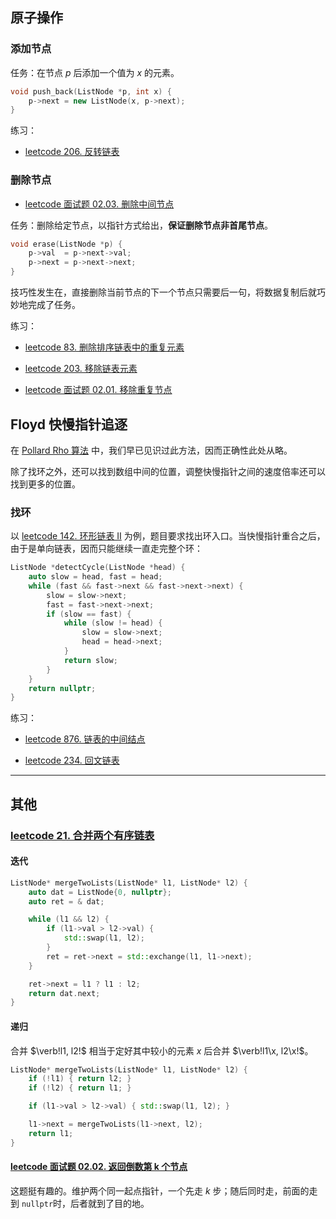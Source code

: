 原子操作
---

### 添加节点

任务：在节点 $p$ 后添加一个值为 $x$ 的元素。

```cpp
void push_back(ListNode *p, int x) {
    p->next = new ListNode(x, p->next);
}
```

练习：

- [leetcode 206. 反转链表](https://leetcode.cn/problems/reverse-linked-list/)

### 删除节点

- [leetcode 面试题 02.03. 删除中间节点](https://leetcode.cn/problems/delete-middle-node-lcci/)

任务：删除给定节点，以指针方式给出，**保证删除节点非首尾节点**。

```cpp
void erase(ListNode *p) {
    p->val  = p->next->val;
    p->next = p->next->next; 
}
```

技巧性发生在，直接删除当前节点的下一个节点只需要后一句，将数据复制后就巧妙地完成了任务。

练习：

- [leetcode 83. 删除排序链表中的重复元素](https://leetcode.cn/problems/remove-duplicates-from-sorted-list/)

- [leetcode 203. 移除链表元素](https://leetcode.cn/problems/remove-linked-list-elements/)
- [leetcode 面试题 02.01. 移除重复节点](https://leetcode.cn/problems/remove-duplicate-node-lcci/)

Floyd 快慢指针追逐
---

在 [Pollard Rho 算法](https://oi-wiki.org/math/number-theory/pollard-rho/) 中，我们早已见识过此方法，因而正确性此处从略。

除了找环之外，还可以找到数组中间的位置，调整快慢指针之间的速度倍率还可以找到更多的位置。

### 找环

以 [leetcode 142. 环形链表 II](https://leetcode.cn/problems/linked-list-cycle-ii/) 为例，题目要求找出环入口。当快慢指针重合之后，由于是单向链表，因而只能继续一直走完整个环：

```cpp
ListNode *detectCycle(ListNode *head) {
    auto slow = head, fast = head;
    while (fast && fast->next && fast->next->next) {
        slow = slow->next;
        fast = fast->next->next;
        if (slow == fast) {
            while (slow != head) {
                slow = slow->next;
                head = head->next;
            }
            return slow;
        }
    }
    return nullptr;
}
```

练习：

- [leetcode 876. 链表的中间结点](https://leetcode.cn/problems/middle-of-the-linked-list/)

- [leetcode 234. 回文链表](https://leetcode.cn/problems/palindrome-linked-list/)

----

其他
---

### [leetcode 21. 合并两个有序链表](https://leetcode.cn/problems/merge-two-sorted-lists/)

#### 迭代

```cpp
ListNode* mergeTwoLists(ListNode* l1, ListNode* l2) {
    auto dat = ListNode{0, nullptr};
    auto ret = & dat;

    while (l1 && l2) {
        if (l1->val > l2->val) {
            std::swap(l1, l2);
        }
        ret = ret->next = std::exchange(l1, l1->next);
    }

    ret->next = l1 ? l1 : l2;
    return dat.next;
}
```

#### 递归

合并 $\verb!l1, l2!$ 相当于定好其中较小的元素 $x$ 后合并 $\verb!l1\x, l2\x!$。

```cpp
ListNode* mergeTwoLists(ListNode* l1, ListNode* l2) {
    if (!l1) { return l2; }
    if (!l2) { return l1; }

    if (l1->val > l2->val) { std::swap(l1, l2); }

    l1->next = mergeTwoLists(l1->next, l2);
    return l1;
}
```

#### [leetcode 面试题 02.02. 返回倒数第 k 个节点](https://leetcode.cn/problems/kth-node-from-end-of-list-lcci/)

这题挺有趣的。维护两个同一起点指针，一个先走 $k$ 步；随后同时走，前面的走到 `nullptr`时，后者就到了目的地。

